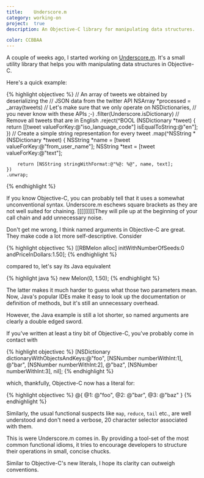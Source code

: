 ```yaml
---
title:    Underscore.m
category: working-on
project:  true
description: An Objective-C library for manipulating data structures.

color: CCBBAA
---
```


A couple of weeks ago, I started working on [Underscore.m][underscorem]. It's a
small utility library that helps you with manipulating data structures in
Objective-C.

Here's a quick example:

{% highlight objectivec %}
// An array of tweets we obtained by deserializing the
// JSON data from the twitter API
NSArray *processed = _array(tweets)
    // Let's make sure that we only operate on NSDictionaries,
    // you never know with these APIs ;-)
    .filter(Underscore.isDictionary)
    // Remove all tweets that are in English
    .reject(^BOOL (NSDictionary *tweet) {
        return [[tweet valueForKey:@"iso_language_code"] isEqualToString:@"en"];
    })
    // Create a simple string representation for every tweet
    .map(^NSString *(NSDictionary *tweet) {
        NSString *name = [tweet valueForKey:@"from_user_name"];
        NSString *text = [tweet valueForKey:@"text"];

        return [NSString stringWithFormat:@"%@: %@", name, text];
    })
    .unwrap;
{% endhighlight %}

If you know Objective-C, you can probably tell that it uses a somewhat
unconventional syntax. Underscore.m eschews square brackets as they are not well
suited for chaining. [[[[[[[[[They will pile up at the beginning of your call
chain and add unnecessary noise.

Don't get me wrong, I think named arguments in Objective-C are great. They make
code a lot more self-descriptive. Consider

{% highlight objectivec %}
[[RBMelon alloc] initWithNumberOfSeeds:0
                     andPriceInDollars:1.50];
{% endhighlight %}

compared to, let's say its Java equivalent

{% highlight java %}
new Melon(0, 1.50);
{% endhighlight %}

The latter makes it much harder to guess what those two parameters mean. Now,
Java's popular IDEs make it easy to look up the documentation or definition of
methods, but it's still an unnecessary overhead.

However, the Java example is still a lot shorter, so named arguments are clearly
a double edged sword.

If you've written at least a tiny bit of Objective-C, you've probably come in
contact with

{% highlight objectivec %}
[NSDictionary dictionaryWithObjectsAndKeys:@"foo", [NSNumber numberWithInt:1],
                                           @"bar", [NSNumber numberWithInt:2],
                                           @"baz", [NSNumber numberWithInt:3],
                                           nil];
{% endhighlight %}

which, thankfully, Objective-C now has a literal for:

{% highlight objectivec %}
@{ @1: @"foo", @2: @"bar", @3: @"baz" }
{% endhighlight %}

Similarly, the usual functional suspects like `map`, `reduce`, `tail` etc., are
well understood and don't need a verbose, 20 character selector associated with
them.

This is were Underscore.m comes in. By providing a tool-set of the most common
functional idioms, it tries to encourage developers to structure their
operations in small, concise chucks.

Similar to Objective-C's new literals, I hope its clarity can outweigh conventions.

[underscorem]: http://underscorem.org
